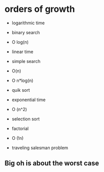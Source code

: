 # orders of growth 

* logarithmic time 
 * binary search  
 * O log(n)

* linear time
 * simple search
 * O(n)

* O n*log(n) 
 * quik sort 

* exponential time 
 * O (n^2) 
 * selection sort  

* factorial 
 *  O (!n) 
 * traveling salesman problem 



## Big oh is about the worst case  
